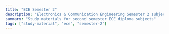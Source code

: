 ```yaml
---
title: "ECE Semester 2"
description: "Electronics & Communication Engineering Semester 2 subjects"
summary: "Study materials for second semester ECE diploma subjects"
tags: ["study-material", "ece", "semester-2"]
---
```

